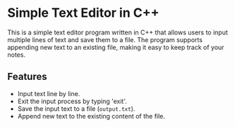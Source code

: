 # Simple Text Editor in C++

This is a simple text editor program written in C++ that allows users to input multiple lines of text and save them to a file. The program supports appending new text to an existing file, making it easy to keep track of your notes.

## Features

- Input text line by line.
- Exit the input process by typing 'exit'.
- Save the input text to a file (`output.txt`).
- Append new text to the existing content of the file.

